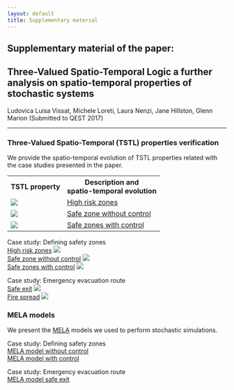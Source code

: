 ```yaml
---
layout: default
title: Supplementary material
---
```


## Supplementary material of the paper: <br />
## Three-Valued Spatio-Temporal Logic a further analysis on spatio-temporal properties of stochastic systems <br />
Ludovica Luisa Vissat,  Michele Loreti, Laura Nenzi, Jane Hillston, Glenn Marion (Submitted to QEST 2017) 

---
### Three-Valued Spatio-Temporal (TSTL) properties verification
We provide the spatio-temporal evolution of TSTL properties related with the case studies presented in the paper. <br />

<table style="width:100%">
  <tr>
    <th>TSTL property</th>
    <th>Description and <br /> spatio-temporal evolution</th> 
  </tr>
  <tr>
    <td> <img src="http://latex.codecogs.com/svg.latex?\psi_{risk}" border="0"> </td>
    <td> <a href="https://drive.google.com/open?id=0B6Jk3sy4LnqwWmFJTzhESGdnNGs">High risk zones</a>  </td> 
  </tr>
 <tr>
    <td> <img src="http://latex.codecogs.com/svg.latex?\mathcal{P}_{<0.2}(B>0)\tilde{\wedge}\mathcal{P}_{>0.01}(\varphi)" border="0"> </td>
    <td> <a href="https://drive.google.com/open?id=0B6Jk3sy4LnqwVHBBajBoQ0JQZTQ"> Safe zone without control </a> </td> 
  </tr>
  <tr>
    <td> <img src="http://latex.codecogs.com/svg.latex?\psi_{area}" border="0"> </td>
    <td> <a href="https://drive.google.com/open?id=0B6Jk3sy4LnqwdmJxa2ExdWc1SE0"> Safe zones with control </a> </td> 
  </tr>
  
</table>

Case study: Defining safety zones<br />
[High risk zones](https://drive.google.com/open?id=0B6Jk3sy4LnqwWmFJTzhESGdnNGs) <img src="http://latex.codecogs.com/svg.latex?\psi_{risk}" border="0"> <br />
[Safe zone without control](https://drive.google.com/open?id=0B6Jk3sy4LnqwVHBBajBoQ0JQZTQ) <img src="http://latex.codecogs.com/svg.latex?\psi_{area}" border="0">  <br />
[Safe zones with control](https://drive.google.com/open?id=0B6Jk3sy4LnqwdmJxa2ExdWc1SE0) <img src="http://latex.codecogs.com/svg.latex?\psi_{area}" border="0">  <br />

Case study: Emergency evacuation route<br />
[Safe exit](https://drive.google.com/open?id=0B6Jk3sy4LnqwanFRMXU4bmVTTVE) 
<img src="http://latex.codecogs.com/svg.latex?\psi_{safe}" border="0"> <br />
[Fire spread](https://drive.google.com/open?id=0B6Jk3sy4LnqwMnppWEc2YjJaeEU) 
<img src="http://latex.codecogs.com/svg.latex?\tilde{\neg}\;\psi_{fire}" border="0"> <br />

### MELA models
We present the [MELA](https://arxiv.org/abs/1610.08171) models we used to perform stochastic simulations.<br />

Case study: Defining safety zones <br />
[MELA model without control](https://ludovicalv.github.io/MELA1/)<br />
[MELA model with control](https://ludovicalv.github.io/MELA1C/)<br />

Case study: Emergency evacuation route<br />
[MELA model safe exit](https://ludovicalv.github.io/MELA2/)<br />





